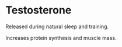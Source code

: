 # Testosterone

Released during natural sleep and training.

Increases protein synthesis and muscle mass.
